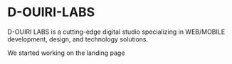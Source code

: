 # D-OUIRI-LABS

D-OUIRI LABS is a cutting-edge digital studio specializing in WEB/MOBILE development, design, and technology solutions.

We started working on the landing page
